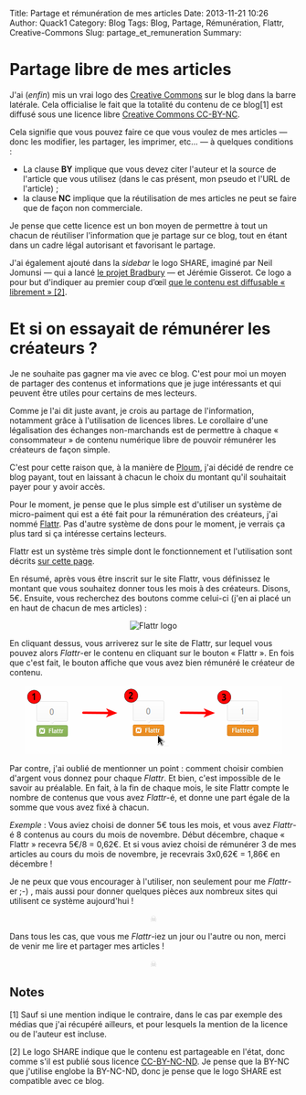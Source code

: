 Title: Partage et rémunération de mes articles
Date: 2013-11-21 10:26
Author: Quack1
Category: Blog
Tags: Blog, Partage, Rémunération, Flattr, Creative-Commons
Slug: partage_et_remuneration
Summary: 

# Partage libre de mes articles

J'ai (_enfin_) mis un vrai logo des [Creative Commons](http://creativecommons.org/ "Creative Commons") sur le blog dans la barre latérale. Cela officialise le fait que la totalité du contenu de ce blog[1] est diffusé sous une licence libre [Creative Commons CC-BY-NC](http://creativecommons.org/licenses/by-nc/3.0/fr/ "Creative Commons - Attribution - Pas d’Utilisation Commerciale 3.0 France").

Cela signifie que vous pouvez faire ce que vous voulez de mes articles — donc les modifier, les partager, les imprimer, etc... — à quelques conditions :

- La clause **BY** implique que vous devez citer l'auteur et la source de l'article que vous utilisez (dans le cas présent, mon pseudo et l'URL de l'article) ;
- la clause **NC** implique que la réutilisation de mes articles ne peut se faire que de façon non commerciale.

Je pense que cette licence est un bon moyen de permettre à tout un chacun de réutiliser l'information que je partage sur ce blog, tout en étant dans un cadre légal autorisant et favorisant le partage.

J'ai également ajouté dans la _sidebar_ le logo SHARE, imaginé par Neil Jomunsi — qui a lancé [le projet Bradbury](http://writing.quack1.me/projet_bradbury.html "Projet Bradbury : 52 semaines ⇒ 52 nouvelles") — et Jérémie Gisserot. Ce logo a pour but d'indiquer au premier coup d’œil [que le contenu est diffusable « librement » [2]](http://actualitte.com/blog/projetbradbury/partage-share/ "Le partage n’est pas un dommage collatéral : c’est une finalité (Share)").

# Et si on essayait de rémunérer les créateurs ?

Je ne souhaite pas gagner ma vie avec ce blog. C'est pour moi un moyen de partager des contenus et informations que je juge intéressants et qui peuvent être utiles pour certains de mes lecteurs.

Comme je l'ai dit juste avant, je crois au partage de l'information, notamment grâce à l'utilisation de licences libres. Le corollaire d'une légalisation des échanges non-marchands est de permettre à chaque « consommateur » de contenu numérique libre de pouvoir rémunérer les créateurs de façon simple.

C'est pour cette raison que, à la manière de [Ploum](http://ploum.net/si-vous-testiez-le-web-payant/), j'ai décidé de rendre ce blog payant, tout en laissant à chacun le choix du montant qu'il souhaitait payer pour y avoir accès. 

Pour le moment, je pense que le plus simple est d'utiliser un système de micro-paiment qui est a été fait pour la rémunération des créateurs, j'ai nommé [Flattr](https://flattr.com/). Pas d'autre système de dons pour le moment, je verrais ça plus tard si ça intéresse certains lecteurs.

Flattr est un système très simple dont le fonctionnement et l'utilisation sont décrits [sur cette page](http://fr.openclassrooms.com/informatique/cours/le-systeme-de-micro-paiement-flattr).

En résumé, après vous être inscrit sur le site Flattr, vous définissez le montant que vous souhaitez donner tous les mois à des créateurs. Disons, 5€. Ensuite, vous recherchez des boutons comme celui-ci (j'en ai placé un en haut de chacun de mes articles) :

<div align="center">
	<img src="http://api.flattr.com/button/flattr-badge-large.png" alt="Flattr logo">
</div>

En cliquant dessus, vous arriverez sur le site de Flattr, sur lequel vous pouvez alors _Flattr_-er le contenu en cliquant sur le bouton « Flattr ». En fois que c'est fait, le bouton affiche que vous avez bien rémunéré le créateur de contenu.

<div align="center">
	<img src="upload/flattr_how_to.png" alt="Flattr - How to">
</div>

Par contre, j'ai oublié de mentionner un point : comment choisir combien d'argent vous donnez pour chaque _Flattr_. Et bien, c'est impossible de le savoir au préalable. En fait, à la fin de chaque mois, le site Flattr compte le nombre de contenus que vous avez _Flattr_-é, et donne une part égale de la somme que vous avez fixé à chacun.

_Exemple_ : Vous aviez choisi de donner 5€ tous les mois, et vous avez _Flattr_-é 8 contenus au cours du mois de novembre. Début décembre, chaque « Flattr » recevra 5€/8 = 0,62€. Et si vous aviez choisi de rémunérer 3 de mes articles au cours du mois de novembre, je recevrais 3x0,62€ = 1,86€ en décembre !

Je ne peux que vous encourager à l'utiliser, non seulement pour me _Flattr_-er ;-) , mais aussi pour donner quelques pièces aux nombreux sites qui utilisent ce système aujourd'hui !

<div align="center" style="color:#ccc;">☠</div>

Dans tous les cas, que vous me _Flattr_-iez un jour ou l'autre ou non, merci de venir me lire et partager mes articles ! 

<div align="center" style="color:#ccc;">☠</div>

## Notes

[1] Sauf si une mention indique le contraire, dans le cas par exemple des médias que j'ai récupéré ailleurs, et pour lesquels la mention de la licence ou de l'auteur est incluse.

[2] Le logo SHARE indique que le contenu est partageable en l'état, donc comme s'il est publié sous licence [CC-BY-NC-ND](http://creativecommons.org/licenses/by-nc-nd/3.0/fr/ "Creative Commons - Attribution - Pas d’Utilisation Commerciale - Pas de dérivés 3.0 France"). Je pense que la BY-NC que j'utilise englobe la BY-NC-ND, donc je pense que le logo SHARE est compatible avec ce blog.